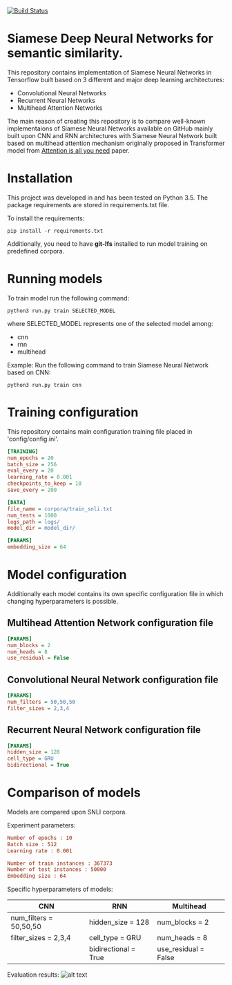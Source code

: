 [![Build Status](https://travis-ci.org/tlatkowski/multihead-siamese-nets.svg?branch=master)](https://travis-ci.org/tlatkowski/multihead-siamese-nets)

# Siamese Deep Neural Networks for semantic similarity.
This repository contains implementation of Siamese Neural Networks in Tensorflow built based on 3 different and major deep learning architectures:
- Convolutional Neural Networks
- Recurrent Neural Networks
- Multihead Attention Networks

The main reason of creating this repository is to compare well-known implementaions of Siamese Neural Networks available on GitHub mainly built upon CNN and RNN architectures with Siamese Neural Network built based on multihead attention mechanism originally proposed in Transformer model from [Attention is all you need](https://papers.nips.cc/paper/7181-attention-is-all-you-need.pdf) paper.

# Installation
This project was developed in and has been tested on Python 3.5. The package requirements are stored in requirements.txt file.

To install the requirements:

```
pip install -r requirements.txt
```
Additionally, you need to have **git-lfs** installed to run model training on predefined corpora.

# Running models
To train model run the following command:

```
python3 run.py train SELECTED_MODEL
```

where SELECTED_MODEL represents one of the selected model among:
- cnn
- rnn
- multihead

Example:
Run the following command to train Siamese Neural Network based on CNN:
```
python3 run.py train cnn
```

# Training configuration
This repository contains main configuration training file placed in 'config/config.ini'.

```ini
[TRAINING]
num_epochs = 20
batch_size = 256
eval_every = 20
learning_rate = 0.001
checkpoints_to_keep = 10
save_every = 200

[DATA]
file_name = corpora/train_snli.txt
num_tests = 1000
logs_path = logs/
model_dir = model_dir/

[PARAMS]
embedding_size = 64
```

# Model configuration
Additionally each model contains its own specific configuration file in which changing hyperparameters is possible.

## Multihead Attention Network configuration file
```ini
[PARAMS]
num_blocks = 2
num_heads = 8
use_residual = False
```
## Convolutional Neural Network configuration file
```ini
[PARAMS]
num_filters = 50,50,50
filter_sizes = 2,3,4
```
## Recurrent Neural Network configuration file
```ini
[PARAMS]
hidden_size = 128
cell_type = GRU
bidirectional = True
```
# Comparison of models
Models are compared upon SNLI corpora.

Experiment parameters:
```ini
Number of epochs : 10
Batch size : 512
Learning rate : 0.001

Number of train instances : 367373
Number of test instances : 50000
Embedding size : 64
```

Specific hyperparameters of models:

CNN | RNN | Multihead
------------ | ------------- | -------------
num_filters = 50,50,50 | hidden_size = 128 | num_blocks = 2
filter_sizes = 2,3,4 | cell_type = GRU | num_heads = 8
|  | bidirectional = True | use_residual = False


Evaluation results: 
![alt text][results]


[results]: https://github.com/tlatkowski/multihead-siamese-nets/blob/master/pics/results.png "Evaluation results"

